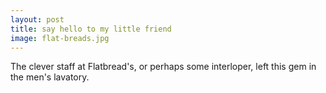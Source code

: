 ```yaml
---
layout: post
title: say hello to my little friend
image: flat-breads.jpg
---
```


The clever staff at Flatbread's, or perhaps some interloper, left this gem in
the men's lavatory.
